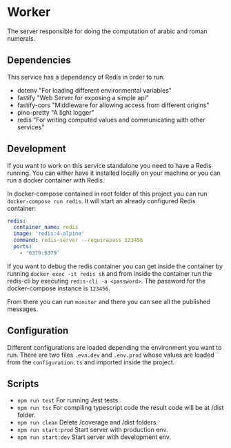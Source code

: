 # Worker

The server responsible for doing the computation of arabic and roman numerals.

## Dependencies

This service has a dependency of Redis in order to run.

- dotenv "For loading different environmental variables"
- fastify "Web Server for exposing a simple api"
- fastify-cors "Middleware for allowing access from different origins"
- pino-pretty "A light logger"
- redis "For writing computed values and communicating with other services"

## Development

If you want to work on this service standalone you need to have a Redis running. You can either have it installed locally on your machine or you can run a docker container with Redis.

In docker-compose contained in root folder of this project you can run `docker-compose run redis`. It will start an already configured Redis container:

```yaml
redis:
  container_name: redis
  image: 'redis:4-alpine'
  command: redis-server --requirepass 123456
  ports:
    - '6379:6379'
```

If you want to debug the redis container you can get inside the container by running 
`docker exec -it redis sh` and from inside the container run the redis-cli by executing `redis-cli -a <password>`. The password for the docker-compose instance is `123456`.

From there you can run `monitor` and there you can see all the published messages.

## Configuration

Different configurations are loaded depending the environment you want to run. There are two files `.evn.dev` and `.env.prod` whose values are loaded from the `configuration.ts` and imported inside the project.


## Scripts

- `npm run test` For running Jest tests.
- `npm run tsc` For compiling typescript code the result code will be at /dist folder.
- `npm run clean` Delete /coverage and /dist folders.
- `npm run start:prod` Start server with production env.
- `npm run start:dev` Start server with development env.
